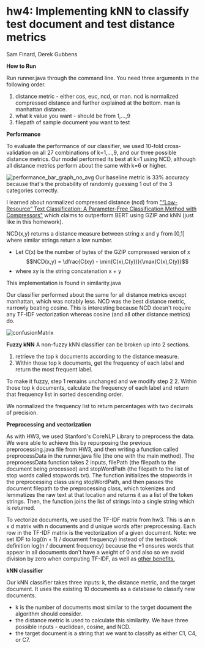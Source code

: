 # hw4: Implementing kNN to classify test document and test distance metrics

Sam Finard, Derek Gubbens

**How to Run**

Run runner.java through the command line. You need three arguments in the following order.
1. distance metric - either cos, euc, ncd, or man. ncd is normalized compressed distance and further explained at the bottom. man is manhattan distance.
2. what k value you want - should be from 1,...,9
3. filepath of sample document you want to test

**Performance**

To evaluate the performance of our classifier, we used 10-fold cross-validation on all 27 combinations of k=1,...,9, and our three possible distance metrics. Our model performed its best at k=1 using NCD, although all distance metrics perform about the same with k=6 or higher. 

![performance_bar_graph_no_avg](https://github.com/samfinard/hw4/assets/104854051/adabcfef-e099-47b8-845e-b542ebac75e1)
Our baseline metric is 33% accuracy because that's the probability of randomly guessing 1 out of the 3 categories correctly.

I learned about normalized compressed distance (ncd) from ["“Low-Resource” Text Classification: A Parameter-Free Classification Method with Compressors"](https://aclanthology.org/2023.findings-acl.426/) which claims to outperform BERT using GZIP and kNN (just like in this homework).

NCD(x,y) returns a distance measure between string x and y from [0,1] where similar strings return a low number.
- Let C(x) be the number of bytes of the GZIP compressed version of x
  $$NCD(x,y) = \dfrac{C(xy) - \min(C(x),C(y))}{\max(C(x),C(y)}$$
- where xy is the string concatenation x + y

This implementation is found in similarity.java

Our classifier performed about the same for all distance metrics except manhattan, which was notably less. NCD was the best distance metric, narrowly beating cosine. This is interesting because NCD doesn't require any TF-IDF vectorization whereas cosine (and all other distance metrics) do.

![confusionMatrix](https://github.com/samfinard/hw4/assets/104854051/98811536-17ce-41e0-8a56-3e7ae141e8db)

**Fuzzy kNN**
A non-fuzzy kNN classifier can be broken up into 2 sections.
1. retrieve the top k documents according to the distance measure.
2. Within those top k documents, get the frequency of each label and return the most frequent label.

To make it fuzzy, step 1 remains unchanged and we modify step 2
2. Within those top k documents, calculate the frequency of each label and return that frequency list in sorted descending order.

We normalized the frequency list to return percentages with two decimals of precision.

**Preprocessing and vectorization**

As with HW3, we used Stanford's CoreNLP Library to preprocess the data. We were able to achieve this by repurposing the previous preprocessing.java file from HW3, and then writing a function called preprocessData in the runner.java file (the one with the main method).
The preprocessData function takes 2 inputs, filePath (the filepath to the document being processed) and stopWordPath (the filepath to the list of stop words called stopwords.txt). The function initializes the stopwords in the preprocessing class using stopWordPath, and then passes the document filepath to the preprocessing class, which tokenizes and lemmatizes the raw text at that location and returns it as a list of the token strings. Then, the function joins the list of strings into a single string which is returned.

To vectorize documents, we used the TF-IDF matrix from hw3. This is an n x d matrix with n documents and d unique words after preprocessing. Each row in the TF-IDF matrix is the vectorization of a given document.
Note: we set IDF to log((n + 1) / document frequency) instead of the textbook definition log(n / document frequency) because the +1 ensures words that appear in all documents don't have a weight of 0  and also so we avoid division by zero when computing TF-IDF, as well as [other benefits.](https://stats.stackexchange.com/questions/166812/why-add-one-in-inverse-document-frequency)

**kNN classifier**

Our kNN classifier takes three inputs: k, the distance metric, and the target document. It uses the existing 10 documents as a database to classify new documents.
- k is the number of documents most similar to the target document the algorithm should consider.
- the distance metric is used to calculate this similarity. We have three possible inputs - euclidean, cosine, and NCD.
- the target document is a string that we want to classify as either C1, C4, or C7.
